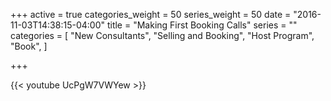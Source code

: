 +++
active = true
categories_weight = 50
series_weight = 50
date = "2016-11-03T14:38:15-04:00"
title = "Making First Booking Calls"
series = ""
categories = [
  "New Consultants",
  "Selling and Booking",
  "Host Program",
  "Book",
]

+++

{{< youtube UcPgW7VWYew >}}
